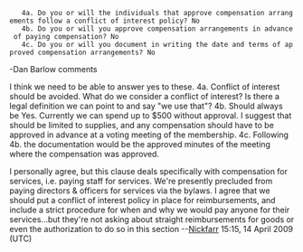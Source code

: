 `   4a. Do you or will the individuals that approve compensation arrangements follow a conflict of interest policy? No `\
`   4b. Do you or will you approve compensation arrangements in advance of paying compensation? No `\
`   4c. Do you or will you document in writing the date and terms of approved compensation arrangements? No `

-Dan Barlow comments

I think we need to be able to answer yes to these. 4a. Conflict of
interest should be avoided. What do we consider a conflict of interest?
Is there a legal definition we can point to and say "we use that"? 4b.
Should always be Yes. Currently we can spend up to \$500 without
approval. I suggest that should be limited to supplies, and any
compensation should have to be approved in advance at a voting meeting
of the membership. 4c. Following 4b. the documentation would be the
approved minutes of the meeting where the compensation was approved.

I personally agree, but this clause deals specifically with compensation
for services, i.e. paying staff for services. We're presently precluded
from paying directors & officers for services via the bylaws. I agree
that we should put a conflict of interest policy in place for
reimbursements, and include a strict procedure for when and why we would
pay anyone for their services...but they're not asking about straight
reimbursements for goods or even the authorization to do so in this
section --[Nickfarr](User:Nickfarr) 15:15, 14 April 2009
(UTC)
